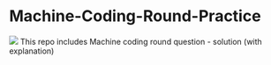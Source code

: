 # Machine-Coding-Round-Practice
![](https://komarev.com/ghpvc/?username=Rishabh8210&color=red&label=Visitor+Count)
This repo includes Machine coding round question - solution (with explanation)
